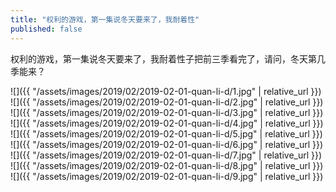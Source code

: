 ```yaml
---
title: "权利的游戏，第一集说冬天要来了，我耐着性"
published: false
---
```

权利的游戏，第一集说冬天要来了，我耐着性子把前三季看完了，请问，冬天第几季能来？



![]({{ "/assets/images/2019/02/2019-02-01-quan-li-d/1.jpg" | relative_url }})
![]({{ "/assets/images/2019/02/2019-02-01-quan-li-d/2.jpg" | relative_url }})
![]({{ "/assets/images/2019/02/2019-02-01-quan-li-d/3.jpg" | relative_url }})
![]({{ "/assets/images/2019/02/2019-02-01-quan-li-d/4.jpg" | relative_url }})
![]({{ "/assets/images/2019/02/2019-02-01-quan-li-d/5.jpg" | relative_url }})
![]({{ "/assets/images/2019/02/2019-02-01-quan-li-d/6.jpg" | relative_url }})
![]({{ "/assets/images/2019/02/2019-02-01-quan-li-d/7.jpg" | relative_url }})
![]({{ "/assets/images/2019/02/2019-02-01-quan-li-d/8.jpg" | relative_url }})
![]({{ "/assets/images/2019/02/2019-02-01-quan-li-d/9.jpg" | relative_url }})
